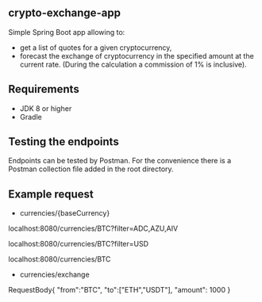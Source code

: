 ## crypto-exchange-app

Simple Spring Boot app allowing to:
- get a list of quotes for a given cryptocurrency,
- forecast the exchange of cryptocurrency in the specified amount at the current rate. 
  (During the calculation a commission of 1% is inclusive).

## Requirements

- JDK 8 or higher
- Gradle

## Testing the endpoints

Endpoints can be tested by Postman. 
For the convenience there is a Postman collection file added in the root directory.

## Example request

-    currencies/{baseCurrency}

localhost:8080/currencies/BTC?filter=ADC,AZU,AIV

localhost:8080/currencies/BTC?filter=USD

localhost:8080/currencies/BTC

-    currencies/exchange

RequestBody{ "from":"BTC", "to":["ETH","USDT"], "amount": 1000 }



